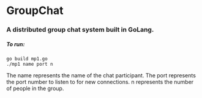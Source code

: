 # GroupChat

### A distributed group chat system built in GoLang.

##### To run:
```
go build mp1.go 
./mp1 name port n
```

The name represents the name of the chat participant.
The port represents the port number to listen to for new connections.
n represents the number of people in the group.
